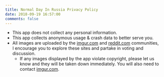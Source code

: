 ```yaml
---
title: Normal Day In Russia Privacy Policy
date: 2018-09-19 16:57:00
comments: false
---
```


- This app does not collect any personal information.
- This app collects anonymous usage & crash data to better serve you.
- All images are uploaded by the [imgur.com](https://www.imgur.com) and [reddit.com](https://www.reddit.com) communities, I encourage you to explore these sites and partake in voting and discussion.
  - If any images displayed by the app violate copyright, please let us know and they will be taken down immediately. You will also need to contact [imgur.com](https://www.imgur.com).